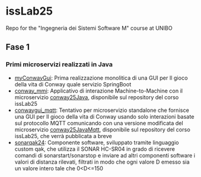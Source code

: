 # issLab25
Repo for the "Ingegneria dei Sistemi Software M" course at UNIBO

<h2>Fase 1</h2>

### Primi microservizi realizzati in Java
  * [myConwayGui](myConwayGui): Prima realizzazione monolitica di una GUI per Il gioco della vita di Conway quale servizio SpringBoot
  * [conway_mmi](conway_mmi): Applicativo di interazione Machine-to-Machine con il microservizio [conway25Java](https://github.com/anatali/issLab2025.git), disponibile sul repository del corso issLab25
  * [conwaygui_mqtt](conwaygui_mqtt): Tentativo per microservizio standalone che fornisce una GUI per Il gioco della vita di Conway usando solo interazioni basate sul protocollo MQTT comunicando con una versione modificata del microservizio [conway25JavaMqtt](https://github.com/anatali/issLab2025.git), disponibile sul repository del corso issLab25, che verrà pubblicata a breve
  * [sonarqak24](sonarqak24): Componente software, sviluppato tramite linguaggio custom qak, che utilizza il SONAR HC-SR04 in grado di ricevere comandi di sonarstart/sonarstop e inviare ad altri componenti software i valori di distanza rilevati, filtrati in modo che ogni valore D emesso sia un valore intero tale che 0<D<=150
